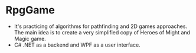 # RpgGame

- It's practicing of algorithms for pathfinding and 2D games approaches. The main idea is to create a very simplified copy of Heroes of Might and Magic game.
- C# .NET as a backend and WPF as a user interface.

